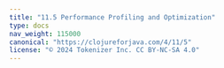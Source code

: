 ```yaml
---
title: "11.5 Performance Profiling and Optimization"
type: docs
nav_weight: 115000
canonical: "https://clojureforjava.com/4/11/5"
license: "© 2024 Tokenizer Inc. CC BY-NC-SA 4.0"
---
```


